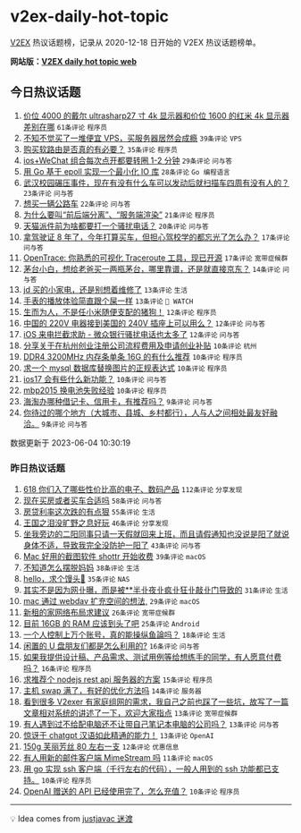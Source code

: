 # v2ex-daily-hot-topic

[V2EX](https://www.v2ex.com/) 热议话题榜，记录从 2020-12-18 日开始的 V2EX 热议话题榜单。

**网站版：[V2EX daily hot topic web](https://boojack.github.io/v2ex-daily-hot-topic-web/)**

## 今日热议话题

<!-- TODAY BEGIN -->

1. [价位 4000 的戴尔 ultrasharp27 寸 4k 显示器和价位 1600 的红米 4k 显示器差别在哪](https://www.v2ex.com/t/945602) `61条评论` `程序员`
1. [不知不觉买了一堆便宜 VPS，买服务器居然会成瘾](https://www.v2ex.com/t/945609) `39条评论` `VPS`
1. [购买软路由是否真的有必要？](https://www.v2ex.com/t/945653) `35条评论` `程序员`
1. [ios+WeChat 组合每次点开都要转圈 1-2 分钟](https://www.v2ex.com/t/945599) `29条评论` `问与答`
1. [用 Go 基于 epoll 实现一个最小化 IO 库](https://www.v2ex.com/t/945616) `28条评论` `Go 编程语言`
1. [武汉校园碾压事件，现在有没有什么车可以发动后就扫描车四周有没有人的？](https://www.v2ex.com/t/945606) `23条评论` `问与答`
1. [想买一辆公路车](https://www.v2ex.com/t/945630) `22条评论` `问与答`
1. [为什么要叫“前后端分离”、“服务端渲染”](https://www.v2ex.com/t/945682) `21条评论` `程序员`
1. [天猫派件前为啥都要打一个骚扰电话？](https://www.v2ex.com/t/945645) `20条评论` `问与答`
1. [拿驾驶证 8 年了，今年打算买车，但担心驾校学的都忘光了怎么办？](https://www.v2ex.com/t/945656) `17条评论` `问与答`
1. [OpenTrace: 你熟悉的可视化 Traceroute 工具，现已开源](https://www.v2ex.com/t/945596) `17条评论` `宽带症候群`
1. [茅台小白，想给老爸买一两瓶茅台，哪里靠谱，还是就直接京东？](https://www.v2ex.com/t/945603) `14条评论` `问与答`
1. [jd 买的小家电，还是别想着维修了](https://www.v2ex.com/t/945676) `13条评论` `生活`
1. [手表的播放体验简直跟个屎一样](https://www.v2ex.com/t/945646) `13条评论` ` WATCH`
1. [生而为人，不是任小米随便支配的猪狗！](https://www.v2ex.com/t/945694) `12条评论` `程序员`
1. [中国的 220V 电器接到美国的 240V 插座上可以用么？](https://www.v2ex.com/t/945641) `12条评论` `问与答`
1. [iOS 来电拦截求助 - 微众银行骚扰电话也太多了](https://www.v2ex.com/t/945638) `12条评论` `问与答`
1. [分享关于在杭州创业注册公司流程费用及申请创业补贴](https://www.v2ex.com/t/945660) `10条评论` `杭州`
1. [DDR4 3200MHz 内存条单条 16G 的有什么推荐](https://www.v2ex.com/t/945642) `10条评论` `程序员`
1. [求一个 mysql 数据库替换图片的正规表达式](https://www.v2ex.com/t/945627) `10条评论` `程序员`
1. [ios17 会有些什么新功能？](https://www.v2ex.com/t/945611) `10条评论` `问与答`
1. [mbp2015 换电池失败经验](https://www.v2ex.com/t/945597) `10条评论` `程序员`
1. [海淘办哪种借记卡、信用卡，有推荐吗？](https://www.v2ex.com/t/945673) `9条评论` `问与答`
1. [你待过的哪个地方（大城市、县城、乡村都行），人与人之间相处最友好融洽。](https://www.v2ex.com/t/945664) `9条评论` `问与答`

数据更新于 2023-06-04 10:30:19

<!-- TODAY END -->

### 昨日热议话题

<!-- YESTERDAY BEGIN -->

1. [618 你们入了哪些性价比高的电子、数码产品](https://www.v2ex.com/t/945412) `112条评论` `分享发现`
1. [现在买房或者买车合适吗](https://www.v2ex.com/t/945443) `58条评论` `问与答`
1. [房贷利率这次跌的有点狠](https://www.v2ex.com/t/945439) `55条评论` `生活`
1. [王国之泪没旷野之息好玩](https://www.v2ex.com/t/945458) `46条评论` `分享发现`
1. [坐我旁边的二阳同事只请一天假就回来上班，而且请假通知也没说是阳了就说身体不适，导致我完全没防护一阳了](https://www.v2ex.com/t/945488) `43条评论` `问与答`
1. [Mac 好用的截图软件 shottr 开始收费](https://www.v2ex.com/t/945497) `39条评论` `macOS`
1. [不知道怎么摆脱妈妈](https://www.v2ex.com/t/945555) `38条评论` `生活`
1. [hello，求个馒头💊](https://www.v2ex.com/t/945491) `35条评论` `NAS`
1. [其实不是因为网卝曝，而是被**半卝夜卝疯卝狂卝敲卝门导致的](https://www.v2ex.com/t/945475) `31条评论` `生活`
1. [mac 通过 webdav 扩充空间的想法,](https://www.v2ex.com/t/945402) `29条评论` `macOS`
1. [新租的家网络布局求建议](https://www.v2ex.com/t/945431) `26条评论` `宽带症候群`
1. [目前 16GB 的 RAM 应该到头了吧](https://www.v2ex.com/t/945575) `25条评论` `Android`
1. [一个人控制上万个账号，真的能操纵鱼論吗？](https://www.v2ex.com/t/945429) `18条评论` `生活`
1. [闲置的 U 盘朋友们都是怎么利用的?](https://www.v2ex.com/t/945537) `16条评论` `问与答`
1. [如果我提供设计稿、产品需求、测试用例等给想练手的同学，有人愿意付费吗？](https://www.v2ex.com/t/945445) `16条评论` `程序员`
1. [求推荐个 nodejs rest api 服务器的方案](https://www.v2ex.com/t/945506) `15条评论` `程序员`
1. [主机 swap 满了，有好的优化方法吗](https://www.v2ex.com/t/945397) `14条评论` `服务器`
1. [看到很多 V2exer 有家庭组网的需求，我自己之前也踩了一些坑，故写了一篇文章相对系统的讲述了一下，欢迎大家指点](https://www.v2ex.com/t/945554) `13条评论` `宽带症候群`
1. [有人遇到过不给配电脑还不让带自己笔记本电脑的公司吗？](https://www.v2ex.com/t/945550) `13条评论` `问与答`
1. [惊讶于 chatgpt 汉语如此精通的能力！](https://www.v2ex.com/t/945493) `13条评论` `OpenAI`
1. [150g 芙丽芳丝 80 左右一支](https://www.v2ex.com/t/945421) `12条评论` `优惠信息`
1. [有人用新的邮件客户端 MimeStream 吗](https://www.v2ex.com/t/945430) `11条评论` `macOS`
1. [用 go 实现 ssh 客户端（千行左右的代码），一般人用到的 ssh 功能都已支持。](https://www.v2ex.com/t/945576) `10条评论` `程序员`
1. [OpenAI 赠送的 API 已经使用完了，怎么充值？](https://www.v2ex.com/t/945539) `10条评论` `程序员`

<!-- YESTERDAY END -->

---

💡 Idea comes from [justjavac 迷渡](https://github.com/justjavac/)
